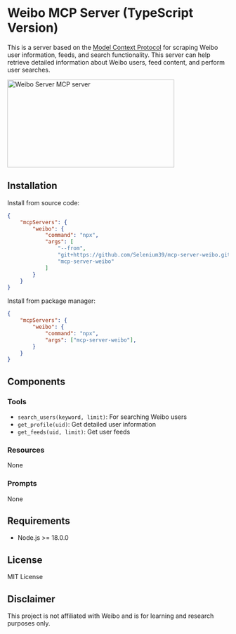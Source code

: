 # Weibo MCP Server (TypeScript Version)

This is a server based on the [Model Context Protocol](https://modelcontextprotocol.io) for scraping Weibo user information, feeds, and search functionality. This server can help retrieve detailed information about Weibo users, feed content, and perform user searches.

<a href="https://glama.ai/mcp/servers/@Selenium39/mcp-server-weibo">
  <img width="380" height="200" src="https://glama.ai/mcp/servers/@Selenium39/mcp-server-weibo/badge" alt="Weibo Server MCP server" />
</a>

## Installation

Install from source code:

```json
{
    "mcpServers": {
        "weibo": {
            "command": "npx",
            "args": [
                "--from",
                "git+https://github.com/Selenium39/mcp-server-weibo.git",
                "mcp-server-weibo"
            ]
        }
    }
}
```

Install from package manager:

```json
{
    "mcpServers": {
        "weibo": {
            "command": "npx",
            "args": ["mcp-server-weibo"],
        }
    }
}
```

## Components

### Tools

- `search_users(keyword, limit)`: For searching Weibo users
- `get_profile(uid)`: Get detailed user information
- `get_feeds(uid, limit)`: Get user feeds

### Resources

None

### Prompts

None

## Requirements

- Node.js >= 18.0.0

## License

MIT License

## Disclaimer

This project is not affiliated with Weibo and is for learning and research purposes only.
